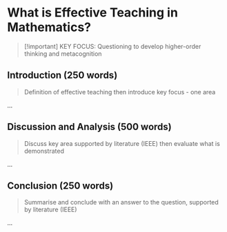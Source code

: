# What is Effective Teaching in Mathematics?

> [!important] KEY FOCUS: Questioning to develop higher-order thinking and metacognition

## Introduction (250 words)

> Definition of effective teaching then introduce key focus - one area

…

## Discussion and Analysis (500 words)

> Discuss key area supported by literature (IEEE) then evaluate what is demonstrated

…

## Conclusion (250 words)

> Summarise and conclude with an answer to the question, supported by literature (IEEE)

…
